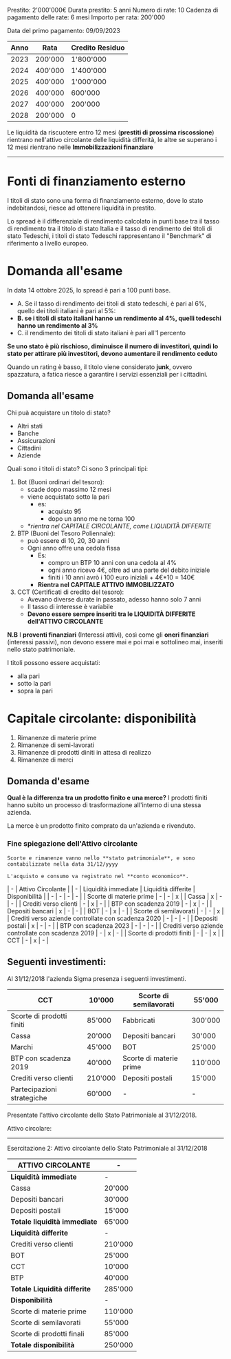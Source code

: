 Prestito: 2'000'000€
Durata prestito: 5 anni
Numero di rate: 10
Cadenza di pagamento delle rate: 6 mesi
Importo per rata: 200'000

Data del primo pagamento: 09/09/2023

| Anno | Rata | Credito Residuo | 
| ---- | ---- | --------------- |
| 2023 | 200'000 | 1'800'000 |
| 2024 | 400'000 | 1'400'000 |
| 2025 | 400'000 | 1'000'000 |
| 2026 | 400'000 | 600'000 |
| 2027 | 400'000 | 200'000 |
| 2028 | 200'000 | 0 |



Le liquidità da riscuotere entro 12 mesi (**prestiti di prossima riscossione**) rientrano nell'attivo circolante delle liquidità differità, le altre se superano i 12 mesi rientrano nelle **Immobilizzazioni finanziare**




------
# Fonti di finanziamento esterno 

I titoli di stato sono una forma di finanziamento esterno, dove lo stato indebitandosi, riesce ad ottenere liquidità in prestito.

Lo spread è il differenziale di rendimento calcolato in punti base tra il tasso di rendimento tra il titolo di stato Italia e il tasso di rendimento dei titoli di stato Tedeschi, i titoli di stato Tedeschi rappresentano il "Benchmark" di riferimento a livello europeo. 

# Domanda all'esame
In data 14 ottobre 2025, lo spread è pari a 100 punti base. 

- A. Se il tasso di rendimento dei titoli di stato tedeschi, è pari al 6%, quello dei titoli italiani è pari al 5%:
- **B. se i titoli di stato italiani hanno un rendimento al 4%, quelli tedeschi hanno un rendimento al 3%**
- C. il rendimento dei titoli di stato italiani è pari all'1 percento

**Se uno stato è più rischioso, diminuisce il numero di investitori, quindi lo stato per attirare più investitori, devono aumentare il rendimento ceduto**

Quando un rating è basso, il titolo viene considerato **junk**, ovvero spazzatura, a fatica riesce a garantire i servizi essenziali per i cittadini.

## Domanda all'esame
Chi puà acquistare un titolo di stato?
- Altri stati
- Banche
- Assicurazioni
- Cittadini
- Aziende

Quali sono i titoli di stato? Ci sono 3 principali tipi:
1. Bot (Buoni ordinari del tesoro):
    - scade dopo massimo 12 mesi
    - viene acquistato sotto la pari 
        - es: 
            - acquisto 95
            - dopo un anno me ne torna 100
    - **rientra nel CAPITALE CIRCOLANTE, come LIQUIDITÀ DIFFERITE*
2. BTP (Buoni del Tesoro Poliennale):
    - può essere di 10, 20, 30 anni
    - Ogni anno offre una cedola fissa
        - Es:
            - compro un BTP 10 anni con una cedola al 4%
            - ogni anno ricevo 4€, oltre ad una parte del debito iniziale
            - finiti i 10 anni avrò i 100 euro iniziali + 4€*10 = 140€
        - **Rientra nel CAPITALE ATTIVO IMMOBILIZZATO**
3. CCT (Certificati di credito del tesoro):
    - Avevano diverse durate in passato, adesso hanno solo 7 anni
    - Il tasso di interesse è variabile
    - **Devono essere sempre inseriti tra le LIQUIDITÀ DIFFERITE dell'ATTIVO CIRCOLANTE**


**N.B**
I **proventi finanziari** (Interessi attivi), così come gli **oneri finanziari** (interessi passivi), non devono essere mai e poi mai e sottolineo mai, inseriti nello stato patrimoniale.


I titoli possono essere acquistati:
- alla pari
- sotto la pari
- sopra la pari

# Capitale circolante: disponibilità

1. Rimanenze di materie prime
2. Rimanenze di semi-lavorati
3. Rimanenze di prodotti diniti in attesa di realizzo 
4. Rimanenze di merci

## Domanda d'esame 
**Qual è la differenza tra un prodotto finito e una merce?**
I prodotti finiti hanno subito un processo di trasformazione all'interno di una stessa azienda.

La merce è un prodotto finito comprato da un'azienda e rivenduto.

### Fine spiegazione dell'Attivo circolante

```
Scorte e rimanenze vanno nello **stato patrimoniale**, e sono contabilizzate nella data 31/12/yyyy

L'acquisto e consumo va registrato nel **conto economico**.

```

| - | Attivo Circolante |
| - | Liquidità immediate | Liquidità differite | Disponibilità |
| - | - | - | - |
| Scorte di materie prime | - | - | x |
| Cassa | x | - | - |
| Crediti verso clienti | - | x | - |
| BTP con scadenza 2019 | - | x | - |
| Depositi bancari | x | - | - |
| BOT | - | x | - |
| Scorte di semilavorati | - | - | x |
| Crediti verso aziende controllate con scadenza 2020 | - | - | - |
| Depositi postali | x | - | - |
| BTP con scadenza 2023 | - | - | - |
| Crediti verso aziende controllate con scadenza 2019 | - | x | - |
| Scorte di prodotti finiti | - | - | x |
| CCT | - | x | - |


## Seguenti investimenti:
Al 31/12/2018 l'azienda Sigma presenza i seguenti investimenti.

| CCT | 10'000 | Scorte di semilavorati | 55'000 | 
| - | - | -- | -- |
| Scorte di prodotti finiti | 85'000 | Fabbricati | 300'000 | 
| Cassa | 20'000 | Depositi bancari | 30'000 | 
| Marchi | 45'000 | BOT | 25'000 | 
| BTP con scadenza 2019 | 40'000 | Scorte di materie prime | 110'000 | 
| Crediti verso clienti | 210'000 | Depositi postali | 15'000 | 
| Partecipazioni strategiche | 60'000 | -  |  - | 


Presentate l'attivo circolante dello Stato Patrimoniale al 31/12/2018. 

Attivo circolare: 


----


Esercitazione 2: Attivo circolante dello Stato Patrimoniale al 31/12/2018

| ATTIVO CIRCOLANTE |  -  |
| -- | -- |
| **Liquidità immediate** |  -  |
| Cassa | 20'000 |
| Depositi bancari | 30'000 |
| Depositi postali | 15'000 |
| **Totale liquidità immediate** | 65'000 |
| **Liquidità differite** | -  |
| Crediti verso clienti | 210'000 |
| BOT | 25'000 |
| CCT | 10'000 |
| BTP | 40'000 |
| **Totale Liquidità differite** | 285'000 |
| **Disponibilità** | - |
| Scorte di materie prime | 110'000 |
| Scorte di semilavorati | 55'000 |
| Scorte di prodotti finali | 85'000 |
| **Totale disponibilità** | 250'000 |















